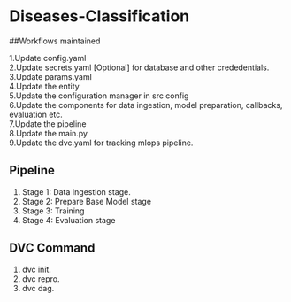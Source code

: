 # Diseases-Classification

##Workflows maintained

1.Update config.yaml<br>
2.Update secrets.yaml [Optional] for database and other crededentials. <br>
3.Update params.yaml <br>
4.Update the entity <br>
5.Update the configuration manager in src config <br>
6.Update the components for data ingestion, model preparation, callbacks, evaluation etc. <br>
7.Update the pipeline <br>
8.Update the main.py <br>
9.Update the dvc.yaml for tracking mlops pipeline.<br>



## Pipeline

1. Stage 1: Data Ingestion stage.<br>
2. Stage 2: Prepare Base Model stage<br>
3. Stage 3: Training<br>
4. Stage 4: Evaluation stage<br>


## DVC Command

1. dvc init.<br>
2. dvc repro.<br>
3. dvc dag.<br>

